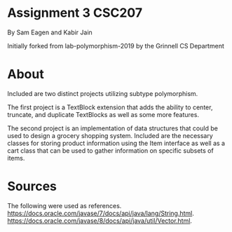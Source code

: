 # Assignment 3 CSC207
By Sam Eagen and Kabir Jain

Initially forked from lab-polymorphism-2019 by the Grinnell CS Department

# About

Included are two distinct projects utilizing subtype polymorphism. 

The first project is a TextBlock extension that adds the ability to center, truncate, and duplicate TextBlocks as well as some more features.

The second project is an implementation of data structures that could be used to design a grocery shopping system. Included are the necessary classes for storing product information using the Item interface as well as a cart class that can be used to gather information on specific subsets of items.

# Sources 
The following were used as references.  
https://docs.oracle.com/javase/7/docs/api/java/lang/String.html.   
https://docs.oracle.com/javase/8/docs/api/java/util/Vector.html.  
